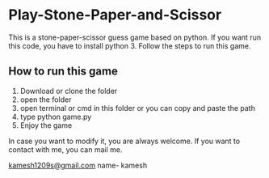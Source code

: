 # Play-Stone-Paper-and-Scissor

This is a stone-paper-scissor guess game based on python. If you want run this code, you have to install python 3. Follow the steps to run this game.

How to run this game
-------------------------------------
1. Download or clone the folder
2. open the folder
3. open terminal or cmd in this folder or you can copy and paste the path
4. type python game.py
5. Enjoy the game

In case you want to modify it, you are always welcome.
If you want to contact with me, you can mail me.   

kamesh1209s@gmail.com
name- kamesh
